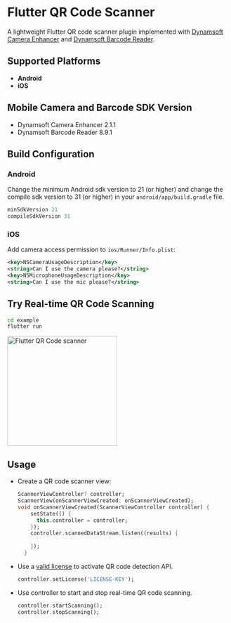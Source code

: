 # Flutter QR Code Scanner
A lightweight Flutter QR code scanner plugin implemented with [Dynamsoft Camera Enhancer](https://www.dynamsoft.com/camera-enhancer/docs/introduction/) and [Dynamsoft Barcode Reader](https://www.dynamsoft.com/barcode-reader/overview/).

## Supported Platforms
- **Android**
- **iOS**

## Mobile Camera and Barcode SDK Version
- Dynamsoft Camera Enhancer 2.1.1
- Dynamsoft Barcode Reader 8.9.1

## Build Configuration

### Android
Change the minimum Android sdk version to 21 (or higher) and change the compile sdk version to 31 (or higher) in your `android/app/build.gradle` file.

```gradle
minSdkVersion 21
compileSdkVersion 31
```

### iOS

Add camera access permission to `ios/Runner/Info.plist`:

```xml
<key>NSCameraUsageDescription</key>
<string>Can I use the camera please?</string>
<key>NSMicrophoneUsageDescription</key>
<string>Can I use the mic please?</string>
```

## Try Real-time QR Code Scanning

```bash
cd example
flutter run
```

<img src="https://www.dynamsoft.com/blog/wp-content/uploads/2021/10/flutter-qr-code-scanner.jpg" width="250" alt="Flutter QR Code scanner">

## Usage
- Create a QR code scanner view:
    
    ```dart
    ScannerViewController? controller;
    ScannerView(onScannerViewCreated: onScannerViewCreated);
    void onScannerViewCreated(ScannerViewController controller) {
        setState(() {
          this.controller = controller;
        });
        controller.scannedDataStream.listen((results) {
          
        });
      }
    ```
- Use a [valid license](https://www.dynamsoft.com/customer/license/trialLicense?product=dbr) to activate QR code detection API. 
    
    ```dart
    controller.setLicense('LICENSE-KEY');
    ```

- Use controller to start and stop real-time QR code scanning.
    
    ```dart
    controller.startScanning();
    controller.stopScanning();
    ```